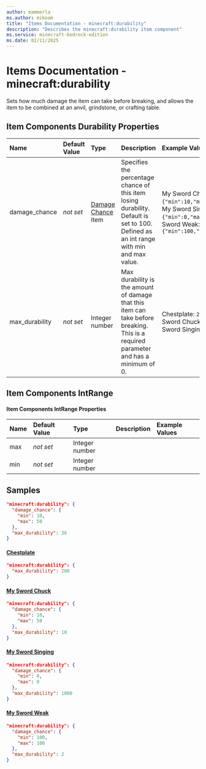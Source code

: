 ```yaml
---
author: mammerla
ms.author: mikeam
title: "Items Documentation - minecraft:durability"
description: "Describes the minecraft:durability item component"
ms.service: minecraft-bedrock-edition
ms.date: 02/11/2025 
---
```


# Items Documentation - minecraft:durability

Sets how much damage the item can take before breaking, and allows the item to be combined at an anvil, grindstone, or crafting table.


## Item Components Durability Properties

|Name       |Default Value |Type |Description |Example Values |
|:----------|:-------------|:----|:-----------|:------------- |
| damage_chance | *not set* | [Damage Chance](#item-components-intrange) item | Specifies the percentage chance of this item losing durability. Default is set to 100. Defined as an int range with min and max value. | My Sword Chuck: `{"min":10,"max":50}`, My Sword Singing: `{"min":0,"max":0}`, My Sword Weak: `{"min":100,"max":100}` | 
| max_durability | *not set* | Integer number | Max durability is the amount of damage that this item can take before breaking. This is a required parameter and has a minimum of 0. | Chestplate: `200`, My Sword Chuck: `10`, My Sword Singing: `1000` | 

## Item Components IntRange

#### Item Components IntRange Properties

|Name       |Default Value |Type |Description |Example Values |
|:----------|:-------------|:----|:-----------|:------------- |
| max | *not set* | Integer number |  |  | 
| min | *not set* | Integer number |  |  | 

## Samples


```json
"minecraft:durability": {
  "damage_chance": {
    "min": 10,
    "max": 50
  },
  "max_durability": 36
}
```

#### [Chestplate](https://github.com/microsoft/minecraft-samples/tree/main/custom_items/behavior_packs/custom_item/items/chestplate.json)


```json
"minecraft:durability": {
  "max_durability": 200
}
```

#### [My Sword Chuck](https://github.com/microsoft/minecraft-samples/tree/main/custom_items/behavior_packs/custom_item/items/my_sword_chuck.json)


```json
"minecraft:durability": {
  "damage_chance": {
    "min": 10,
    "max": 50
  },
  "max_durability": 10
}
```

#### [My Sword Singing](https://github.com/microsoft/minecraft-samples/tree/main/custom_items/behavior_packs/custom_item/items/my_sword_singing.json)


```json
"minecraft:durability": {
  "damage_chance": {
    "min": 0,
    "max": 0
  },
  "max_durability": 1000
}
```

#### [My Sword Weak](https://github.com/microsoft/minecraft-samples/tree/main/custom_items/behavior_packs/custom_item/items/my_sword_weak.json)


```json
"minecraft:durability": {
  "damage_chance": {
    "min": 100,
    "max": 100
  },
  "max_durability": 2
}
```
